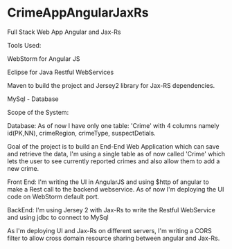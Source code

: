 # CrimeAppAngularJaxRs
Full Stack Web App Angular and Jax-Rs

Tools Used:

WebStorm for Angular JS 

Eclipse for Java Restful WebServices 

Maven to build the project and Jersey2 library for Jax-RS dependencies.

MySql - Database


Scope of the System:

Database:
As of now I have only one table: 'Crime' with 4 columns namely id(PK,NN), crimeRegion, crimeType, suspectDetials.

Goal of the project is to build an End-End Web Application which can save and retrieve the data, I'm using a single table as of now called 'Crime' which lets the user to see currently reported crimes and also allow them to add a new crime. 

Front End:
I'm writing the UI in AngularJS and using $http of angular to make a Rest call to the backend webservice. As of now I'm deploying the UI code on WebStorm default port.

BackEnd:
I'm using Jersey 2 with Jax-Rs to write the Restful WebService and using jdbc to connect to MySql

As I'm deploying UI and Jax-Rs on different servers, I'm writing a CORS filter to allow cross domain resource sharing between angular and Jax-Rs.












